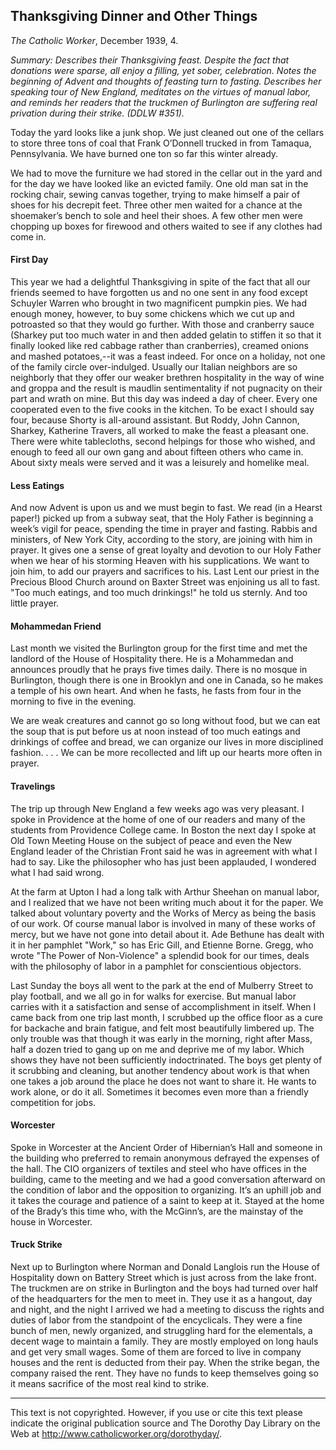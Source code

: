 ## Thanksgiving Dinner and Other Things

*The Catholic Worker*, December 1939, 4.

*Summary: Describes their Thanksgiving feast. Despite the fact that
donations were sparse, all enjoy a filling, yet sober, celebration.
Notes the beginning of Advent and thoughts of feasting turn to fasting.
Describes her speaking tour of New England, meditates on the virtues of
manual labor, and reminds her readers that the truckmen of Burlington
are suffering real privation during their strike. (DDLW \#351).*

Today the yard looks like a junk shop. We just cleaned out one of the
cellars to store three tons of coal that Frank O’Donnell trucked in from
Tamaqua, Pennsylvania. We have burned one ton so far this winter
already.

We had to move the furniture we had stored in the cellar out in the yard
and for the day we have looked like an evicted family. One old man sat
in the rocking chair, sewing canvas together, trying to make himself a
pair of shoes for his decrepit feet. Three other men waited for a chance
at the shoemaker’s bench to sole and heel their shoes. A few other men
were chopping up boxes for firewood and others waited to see if any
clothes had come in.

#### First Day

This year we had a delightful Thanksgiving in spite of the fact that all
our friends seemed to have forgotten us and no one sent in any food
except Schuyler Warren who brought in two magnificent pumpkin pies. We
had enough money, however, to buy some chickens which we cut up and
potroasted so that they would go further. With those and cranberry sauce
(Sharkey put too much water in and then added gelatin to stiffen it so
that it finally looked like red cabbage rather than cranberries),
creamed onions and mashed potatoes,--it was a feast indeed. For once on
a holiday, not one of the family circle over-indulged. Usually our
Italian neighbors are so neighborly that they offer our weaker brethren
hospitality in the way of wine and groppa and the result is maudlin
sentimentality if not pugnacity on their part and wrath on mine. But
this day was indeed a day of cheer. Every one cooperated even to the
five cooks in the kitchen. To be exact I should say four, because Shorty
is all-around assistant. But Roddy, John Cannon, Sharkey, Katherine
Travers, all worked to make the feast a pleasant one. There were white
tablecloths, second helpings for those who wished, and enough to feed
all our own gang and about fifteen others who came in. About sixty meals
were served and it was a leisurely and homelike meal.

#### Less Eatings

And now Advent is upon us and we must begin to fast. We read (in a
Hearst paper!) picked up from a subway seat, that the Holy Father is
beginning a week’s vigil for peace, spending the time in prayer and
fasting. Rabbis and ministers, of New York City, according to the story,
are joining with him in prayer. It gives one a sense of great loyalty
and devotion to our Holy Father when we hear of his storming Heaven with
his supplications. We want to join him, to add our prayers and
sacrifices to his. Last Lent our priest in the Precious Blood Church
around on Baxter Street was enjoining us all to fast. "Too much eatings,
and too much drinkings!" he told us sternly. And too little prayer.

#### Mohammedan Friend

Last month we visited the Burlington group for the first time and met
the landlord of the House of Hospitality there. He is a Mohammedan and
announces proudly that he prays five times daily. There is no mosque in
Burlington, though there is one in Brooklyn and one in Canada, so he
makes a temple of his own heart. And when he fasts, he fasts from four
in the morning to five in the evening.

We are weak creatures and cannot go so long without food, but we can eat
the soup that is put before us at noon instead of too much eatings and
drinkings of coffee and bread, we can organize our lives in more
disciplined fashion. . . . We can be more recollected and lift up our
hearts more often in prayer.

#### Travelings

The trip up through New England a few weeks ago was very pleasant. I
spoke in Providence at the home of one of our readers and many of the
students from Providence College came. In Boston the next day I spoke at
Old Town Meeting House on the subject of peace and even the New England
leader of the Christian Front said he was in agreement with what I had
to say. Like the philosopher who has just been applauded, I wondered
what I had said wrong.

At the farm at Upton I had a long talk with Arthur Sheehan on manual
labor, and I realized that we have not been writing much about it for
the paper. We talked about voluntary poverty and the Works of Mercy as
being the basis of our work. Of course manual labor is involved in many
of these works of mercy, but we have not gone into detail about it. Ade
Bethune has dealt with it in her pamphlet "Work," so has Eric Gill, and
Etienne Borne. Gregg, who wrote "The Power of Non-Violence" a splendid
book for our times, deals with the philosophy of labor in a pamphlet for
conscientious objectors.

Last Sunday the boys all went to the park at the end of Mulberry Street
to play football, and we all go in for walks for exercise. But manual
labor carries with it a satisfaction and sense of accomplishment in
itself. When I came back from one trip last month, I scrubbed up the
office floor as a cure for backache and brain fatigue, and felt most
beautifully limbered up. The only trouble was that though it was early
in the morning, right after Mass, half a dozen tried to gang up on me
and deprive me of my labor. Which shows they have not been sufficiently
indoctrinated. The boys get plenty of it scrubbing and cleaning, but
another tendency about work is that when one takes a job around the
place he does not want to share it. He wants to work alone, or do it
all. Sometimes it becomes even more than a friendly competition for
jobs.

#### Worcester

Spoke in Worcester at the Ancient Order of Hibernian’s Hall and someone
in the building who preferred to remain anonymous defrayed the expenses
of the hall. The CIO organizers of textiles and steel who have offices
in the building, came to the meeting and we had a good conversation
afterward on the condition of labor and the opposition to organizing.
It’s an uphill job and it takes the courage and patience of a saint to
keep at it. Stayed at the home of the Brady’s this time who, with the
McGinn’s, are the mainstay of the house in Worcester.

#### Truck Strike

Next up to Burlington where Norman and Donald Langlois run the House of
Hospitality down on Battery Street which is just across from the lake
front. The truckmen are on strike in Burlington and the boys had turned
over half of the headquarters for the men to meet in. They use it as a
hangout, day and night, and the night I arrived we had a meeting to
discuss the rights and duties of labor from the standpoint of the
encyclicals. They were a fine bunch of men, newly organized, and
struggling hard for the elementals, a decent wage to maintain a family.
They are mostly employed on long hauls and get very small wages. Some of
them are forced to live in company houses and the rent is deducted from
their pay. When the strike began, the company raised the rent. They have
no funds to keep themselves going so it means sacrifice of the most real
kind to strike.

* * * * *

This text is not copyrighted. However, if you use or cite this text
please indicate the original publication source and The Dorothy Day
Library on the Web at http://www.catholicworker.org/dorothyday/.
